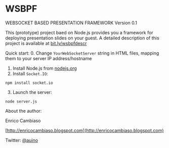 # WSBPF
WEBSOCKET BASED PRESENTATION FRAMEWORK
Version 0.1

This (prototype) project baed on Node.js provides you a framework for deploying presentation slides on your guest.
A detailed description of this project is available at [bit.ly/wsbpfdescr](http://bit.ly/wsbpfdescr)

Quick start:
 0. Change `YourWebSocketServer` string in HTML files, mapping them to your server IP address/hostname
 1. Install Node.js from [nodejs.org](https://nodejs.org)
 2. Install `Socket.IO`:
```
npm install socket.io
```
 3. Launch the server:
```
node server.js
```

About the author:

Enrico Cambiaso

[http://enricocambiaso.blogspot.com](http://enricocambiaso.blogspot.com)

Twitter: [@auino](https://twitter.com/auino)
